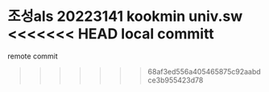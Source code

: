조성als 20223141
kookmin univ.sw
<<<<<<< HEAD
local committ
=======
remote commit
>>>>>>> 68af3ed556a405465875c92aabdce3b955423d78
